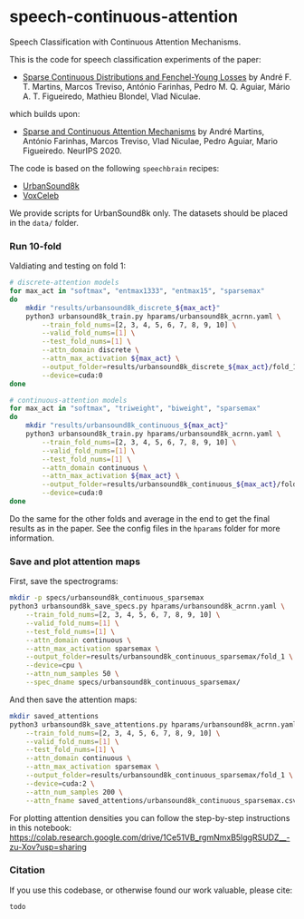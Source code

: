 # speech-continuous-attention

Speech Classification with Continuous Attention Mechanisms.

This is the code for speech classification experiments of the paper:
- [Sparse Continuous Distributions and Fenchel-Young Losses](https://arxiv.org/abs/2108.01988) by André F. T. Martins, Marcos Treviso, António Farinhas, Pedro M. Q. Aguiar, Mário A. T. Figueiredo, Mathieu Blondel, Vlad Niculae.

which builds upon:
- [Sparse and Continuous Attention Mechanisms](https://papers.neurips.cc/paper/2020/hash/f0b76267fbe12b936bd65e203dc675c1-Abstract.html) by André Martins, António Farinhas, Marcos Treviso, Vlad Niculae, Pedro Aguiar, Mario Figueiredo. NeurIPS 2020.


The code is based on the following `speechbrain` recipes:
- [UrbanSound8k](https://github.com/speechbrain/speechbrain/tree/develop/recipes/UrbanSound8k)
- [VoxCeleb](https://github.com/speechbrain/speechbrain/tree/develop/recipes/VoxCeleb/SpeakerRec)

We provide scripts for UrbanSound8k only. The datasets should be placed in the `data/` folder.


### Run 10-fold

Valdiating and testing on fold 1:
```sh
# discrete-attention models
for max_act in "softmax", "entmax1333", "entmax15", "sparsemax"
do
    mkdir "results/urbansound8k_discrete_${max_act}"
    python3 urbansound8k_train.py hparams/urbansound8k_acrnn.yaml \
        --train_fold_nums=[2, 3, 4, 5, 6, 7, 8, 9, 10] \
        --valid_fold_nums=[1] \
        --test_fold_nums=[1] \
        --attn_domain discrete \
        --attn_max_activation ${max_act} \
        --output_folder=results/urbansound8k_discrete_${max_act}/fold_1 \
        --device=cuda:0
done

# continuous-attention models
for max_act in "softmax", "triweight", "biweight", "sparsemax"
do
    mkdir "results/urbansound8k_continuous_${max_act}"
    python3 urbansound8k_train.py hparams/urbansound8k_acrnn.yaml \
        --train_fold_nums=[2, 3, 4, 5, 6, 7, 8, 9, 10] \
        --valid_fold_nums=[1] \
        --test_fold_nums=[1] \
        --attn_domain continuous \
        --attn_max_activation ${max_act} \
        --output_folder=results/urbansound8k_continuous_${max_act}/fold_1 \
        --device=cuda:0 
done
```

Do the same for the other folds and average in the end to get the final results as in the paper. 
See the config files in the `hparams` folder for more information.


### Save and plot attention maps

First, save the spectrograms:
```sh
mkdir -p specs/urbansound8k_continuous_sparsemax
python3 urbansound8k_save_specs.py hparams/urbansound8k_acrnn.yaml \
    --train_fold_nums=[2, 3, 4, 5, 6, 7, 8, 9, 10] \
    --valid_fold_nums=[1] \
    --test_fold_nums=[1] \
    --attn_domain continuous \
    --attn_max_activation sparsemax \
    --output_folder=results/urbansound8k_continuous_sparsemax/fold_1 \
    --device=cpu \
    --attn_num_samples 50 \
    --spec_dname specs/urbansound8k_continuous_sparsemax/
```

And then save the attention maps:
```sh
mkdir saved_attentions
python3 urbansound8k_save_attentions.py hparams/urbansound8k_acrnn.yaml \
    --train_fold_nums=[2, 3, 4, 5, 6, 7, 8, 9, 10] \
    --valid_fold_nums=[1] \
    --test_fold_nums=[1] \
    --attn_domain continuous \
    --attn_max_activation sparsemax \
    --output_folder=results/urbansound8k_continuous_sparsemax/fold_1 \
    --device=cuda:2 \
    --attn_num_samples 200 \
    --attn_fname saved_attentions/urbansound8k_continuous_sparsemax.csv
```

For plotting attention densities you can follow the step-by-step instructions in this notebook: https://colab.research.google.com/drive/1Ce51VB_rgmNmxB5lggRSUDZ__-zu-Xov?usp=sharing


### Citation
If you use this codebase, or otherwise found our work valuable, please cite:
```
todo
```

